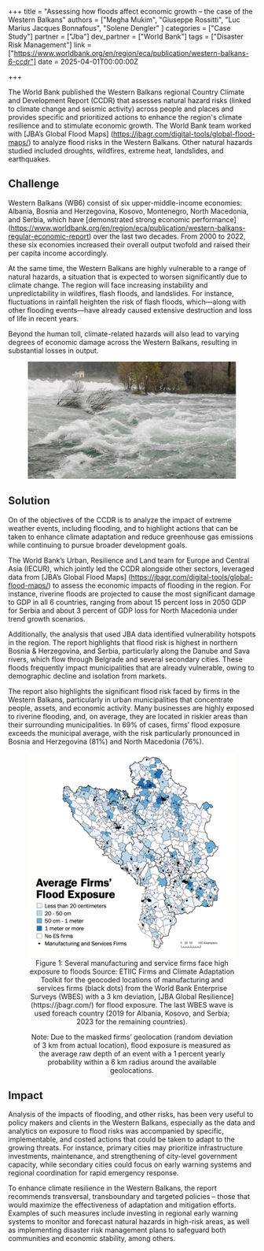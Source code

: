 +++
title = "Assessing how floods affect economic growth – the case of the Western Balkans"
authors = ["Megha Mukim", "Giuseppe Rossitti", "Luc Marius Jacques Bonnafous", "Solene Dengler" ]
categories = ["Case Study"]
partner = ["Jba"]
dev_partner = ["World Bank"]
tags = ["Disaster Risk Management"]
link = ["https://www.worldbank.org/en/region/eca/publication/western-balkans-6-ccdr"]
date = 2025-04-01T00:00:00Z

+++

The World Bank published the Western Balkans regional Country Climate and Development Report (CCDR) that assesses natural hazard risks (linked to climate change and seismic activity) across people and places and provides specific and prioritized actions to enhance the region's climate resilience and to stimulate economic growth. The World Bank team worked with [JBA’s Global Flood Maps] (https://jbagr.com/digital-tools/global-flood-maps/) to analyze flood risks in the Western Balkans. Other natural hazards studied included droughts, wildfires, extreme heat, landslides, and earthquakes. 

## Challenge

Western Balkans (WB6) consist of six upper-middle-income economies: Albania, Bosnia and Herzegovina, Kosovo, Montenegro, North Macedonia, and Serbia, which have [demonstrated strong economic performance] (https://www.worldbank.org/en/region/eca/publication/western-balkans-regular-economic-report) over the last two decades. From 2000 to 2022, these six economies increased their overall output twofold and raised their per capita income accordingly.

At the same time, the Western Balkans are highly vulnerable to a range of natural hazards, a situation that is expected to worsen significantly due to climate change. The region will face increasing instability and unpredictability in wildfires, flash floods, and landslides. For instance, fluctuations in rainfall heighten the risk of flash floods, which—along with other flooding events—have already caused extensive destruction and loss of life in recent years.

Beyond the human toll, climate-related hazards will also lead to varying degrees of economic damage across the Western Balkans, resulting in substantial losses in output.


<figure align="center">
    <img src="assessing-how-floods-affect-economic-growth–the-case-of-the-western-balkans_thumbnail.png">
</figure>


## Solution

On of the objectives of the CCDR is to analyze the impact of extreme weather events, including flooding, and to highlight actions that can be taken to enhance climate adaptation and reduce greenhouse gas emissions while continuing to pursue broader development goals.

The World Bank’s Urban, Resilience and Land team for Europe and Central Asia (IECUR), which jointly led the CCDR alongside other sectors, leveraged data from [JBA’s Global Flood Maps] (https://jbagr.com/digital-tools/global-flood-maps/) to assess the economic impacts of flooding in the region. For instance, riverine floods are projected to cause the most significant damage to GDP in all 6 countries, ranging from about 15 percent loss in 2050 GDP for Serbia and about 3 percent of GDP loss for North Macedonia under trend growth scenarios.

Additionally, the analysis that used JBA data identified vulnerability hotspots in the region. The report highlights that flood risk is highest in northern Bosnia & Herzegovina, and Serbia, particularly along the Danube and Sava rivers, which flow through Belgrade and several secondary cities. These floods frequently impact municipalities that are already vulnerable, owing to demographic decline and isolation from markets. 

The report also highlights the significant flood risk faced by firms in the Western Balkans, particularly in urban municipalities that concentrate people, assets, and economic activity. Many businesses are highly exposed to riverine flooding, and, on average, they are located in riskier areas than their surrounding municipalities. In 69% of cases, firms’ flood exposure exceeds the municipal average, with the risk particularly pronounced in Bosnia and Herzegovina (81%) and North Macedonia (76%).

<figure align="centre">
    <img src="assessing-how-floods-affect-economic-growth–the-case-of-the-western-balkans_figure1.png"
    <figcaption>
        <center>
Figure 1: Several manufacturing and service firms face high exposure to floods
Source: ETIIC Firms and Climate Adaptation Toolkit for the geocoded locations of manufacturing and services firms (black dots) from the World Bank Enterprise Surveys (WBES) with a 3 km deviation, [JBA Global Resilience] (https://jbagr.com/) for flood exposure. The last WBES wave is used foreach country (2019 for Albania, Kosovo, and Serbia; 2023 for the remaining countries).

Note: Due to the masked firms’ geolocation (random deviation of 3 km from actual location), flood exposure is measured as the average raw depth of an event with a 1 percent yearly probability within a 6 km radius around the available geolocations.
  </center>
    </figcaption>
</figure>

## Impact

Analysis of the impacts of flooding, and other risks, has been very useful to policy makers and clients in the Western Balkans, especially as the data and analytics on exposure to flood risks was accompanied by specific, implementable, and costed actions that could be taken to adapt to the growing threats. For instance, primary cities may prioritize infrastructure investments, maintenance, and strengthening of city-level government capacity, while secondary cities could focus on early warning systems and regional coordination for rapid emergency response. 

To enhance climate resilience in the Western Balkans, the report recommends transversal, transboundary and targeted policies – those that would maximize the effectiveness of adaptation and mitigation efforts. Examples of such measures include investing in regional early warning systems to monitor and forecast natural hazards in high-risk areas, as well as implementing disaster risk management plans to safeguard both communities and economic stability, among others.




